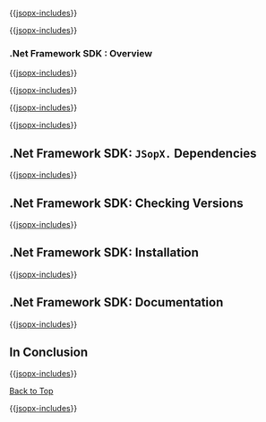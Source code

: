 ﻿{{[jsopx-includes](./DocsX/AllGlobal/Master/Includes/Content/Template/Technologies/NetFrameworkSdk/Header.md)}}

<!-- START JSOPX NOVA DOCX HEADER
group: 'Technologies'
subGroup: '.Net Framework SDK'
isDraft: true
isProductionReady: true
toc: true
END JSOPX NOVA DOCX HEADER -->

{{[jsopx-includes](./DocsX/AllGlobal/Master/Includes/Content/Common/Draft-Notice.md)}}

### .Net Framework SDK : Overview

{{[jsopx-includes](./DocsX/AllGlobal/Master/Includes/Content/Template/Technologies/NetFrameworkSdk/Overview.md)}}

{{[jsopx-includes](./DocsX/AllGlobal/Master/Includes/Content/Common/Current-Phase.md)}}

{{[jsopx-includes](./DocsX/AllGlobal/Master/Includes/Content/Template/Technologies/NetFrameworkSdk/BodyContent.md)}}

{{[jsopx-includes](./DocsX/AllGlobal/Master/Includes/Content/Common/Alerts-Current.md)}}


## .Net Framework SDK: `JSopX.` Dependencies

{{[jsopx-includes](./DocsX/AllGlobal/Master/Includes/Content/Template/Technologies/NetFrameworkSdk/JsopxDependencies.md)}}


## .Net Framework SDK: Checking Versions

{{[jsopx-includes](./DocsX/AllGlobal/Master/Includes/Content/Template/Technologies/NetFrameworkSdk/CheckingVersions.md)}}


## .Net Framework SDK: Installation

{{[jsopx-includes](./DocsX/AllGlobal/Master/Includes/Content/Template/Technologies/NetFrameworkSdk/Installation.md)}}

## .Net Framework SDK: Documentation

{{[jsopx-includes](./DocsX/AllGlobal/Master/Includes/Content/Template/Technologies/NetFrameworkSdk/Documentation.md)}}

## In Conclusion

{{[jsopx-includes](./DocsX/AllGlobal/Master/Includes/Content/Template/Technologies/NetFrameworkSdk/InConclusion.md)}}

[Back to Top](#table-of-contents)

{{[jsopx-includes](./DocsX/AllGlobal/Master/Includes/Layout/Footer.md)}}